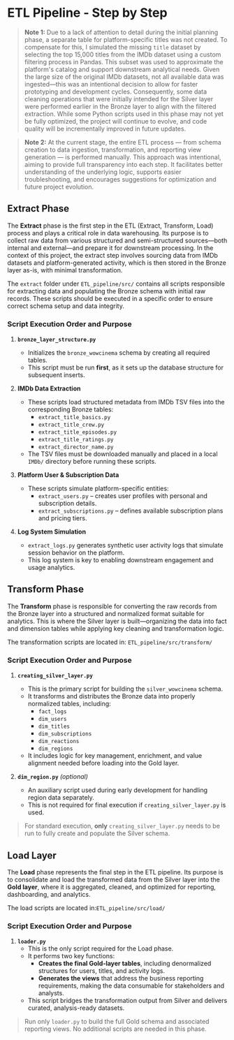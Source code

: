 # ETL Pipeline - Step by Step

> **Note 1:** Due to a lack of attention to detail during the initial planning phase, a separate table for platform-specific titles was not created. To compensate for this, I simulated the missing `title` dataset by selecting the top 15,000 titles from the IMDb dataset using a custom filtering process in Pandas. This subset was used to approximate the platform's catalog and support downstream analytical needs. Given the large size of the original IMDb datasets, not all available data was ingested—this was an intentional decision to allow for faster prototyping and development cycles. Consequently, some data cleaning operations that were initially intended for the Silver layer were performed earlier in the Bronze layer to align with the filtered extraction. While some Python scripts used in this phase may not yet be fully optimized, the project will continue to evolve, and code quality will be incrementally improved in future updates.

> **Note 2:** At the current stage, the entire ETL process — from schema creation to data ingestion, transformation, and reporting view generation — is performed manually. This approach was intentional, aiming to provide full transparency into each step. It facilitates better understanding of the underlying logic, supports easier troubleshooting, and encourages suggestions for optimization and future project evolution.

## Extract Phase

The **Extract** phase is the first step in the ETL (Extract, Transform, Load) process and plays a critical role in data warehousing. Its purpose is to collect raw data from various structured and semi-structured sources—both internal and external—and prepare it for downstream processing. In the context of this project, the extract step involves sourcing data from IMDb datasets and platform-generated activity, which is then stored in the Bronze layer as-is, with minimal transformation.

The `extract` folder under `ETL_pipeline/src/` contains all scripts responsible for extracting data and populating the Bronze schema with initial raw records. These scripts should be executed in a specific order to ensure correct schema setup and data integrity.

### Script Execution Order and Purpose

1. **`bronze_layer_structure.py`**

   - Initializes the `bronze_wowcinema` schema by creating all required tables.
   - This script must be run **first**, as it sets up the database structure for subsequent inserts.

2. **IMDb Data Extraction**

   - These scripts load structured metadata from IMDb TSV files into the corresponding Bronze tables:
     - `extract_title_basics.py`
     - `extract_title_crew.py`
     - `extract_title_episodes.py`
     - `extract_title_ratings.py`
     - `extract_director_name.py`
   - The TSV files must be downloaded manually and placed in a local `IMDb/` directory before running these scripts.

3. **Platform User & Subscription Data**

   - These scripts simulate platform-specific entities:
     - `extract_users.py` – creates user profiles with personal and subscription details.
     - `extract_subscriptions.py` – defines available subscription plans and pricing tiers.

4. **Log System Simulation**
   - `extract_logs.py` generates synthetic user activity logs that simulate session behavior on the platform.
   - This log system is key to enabling downstream engagement and usage analytics.

## Transform Phase

The **Transform** phase is responsible for converting the raw records from the Bronze layer into a structured and normalized format suitable for analytics. This is where the Silver layer is built—organizing the data into fact and dimension tables while applying key cleaning and transformation logic.

The transformation scripts are located in: `ETL_pipeline/src/transform/`

### Script Execution Order and Purpose

1. **`creating_silver_layer.py`**

   - This is the primary script for building the `silver_wowcinema` schema.
   - It transforms and distributes the Bronze data into properly normalized tables, including:
     - `fact_logs`
     - `dim_users`
     - `dim_titles`
     - `dim_subscriptions`
     - `dim_reactions`
     - `dim_regions`
   - It includes logic for key management, enrichment, and value alignment needed before loading into the Gold layer.

2. **`dim_region.py`** _(optional)_
   - An auxiliary script used during early development for handling region data separately.
   - This is not required for final execution if `creating_silver_layer.py` is used.

> For standard execution, **only** `creating_silver_layer.py` needs to be run to fully create and populate the Silver schema.

## Load Layer

The **Load** phase represents the final step in the ETL pipeline. Its purpose is to consolidate and load the transformed data from the Silver layer into the **Gold layer**, where it is aggregated, cleaned, and optimized for reporting, dashboarding, and analytics.

The load scripts are located in:`ETL_pipeline/src/load/`

### Script Execution Order and Purpose

1. **`loader.py`**
   - This is the only script required for the Load phase.
   - It performs two key functions:
     - **Creates the final Gold-layer tables**, including denormalized structures for users, titles, and activity logs.
     - **Generates the views** that address the business reporting requirements, making the data consumable for stakeholders and analysts.
   - This script bridges the transformation output from Silver and delivers curated, analysis-ready datasets.

> Run only `loader.py` to build the full Gold schema and associated reporting views. No additional scripts are needed in this phase.
